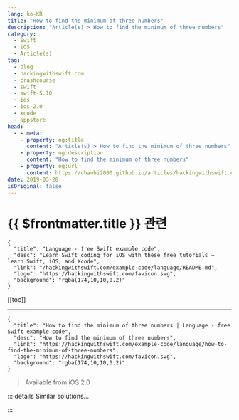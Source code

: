 ```yaml
---
lang: ko-KR
title: "How to find the minimum of three numbers"
description: "Article(s) > How to find the minimum of three numbers"
category:
  - Swift
  - iOS
  - Article(s)
tag: 
  - blog
  - hackingwithswift.com
  - crashcourse
  - swift
  - swift-5.10
  - ios
  - ios-2.0
  - xcode
  - appstore
head:
  - - meta:
    - property: og:title
      content: "Article(s) > How to find the minimum of three numbers"
    - property: og:description
      content: "How to find the minimum of three numbers"
    - property: og:url
      content: https://chanhi2000.github.io/articles/hackingwithswift.com/example-code/language/how-to-find-the-minimum-of-three-numbers.html
date: 2019-03-28
isOriginal: false
---
```


# {{ $frontmatter.title }} 관련

```component VPCard
{
  "title": "Language - free Swift example code",
  "desc": "Learn Swift coding for iOS with these free tutorials – learn Swift, iOS, and Xcode",
  "link": "/hackingwithswift.com/example-code/language/README.md",
  "logo": "https://hackingwithswift.com/favicon.svg",
  "background": "rgba(174,10,10,0.2)"
}
```

[[toc]]

---

```component VPCard
{
  "title": "How to find the minimum of three numbers | Language - free Swift example code",
  "desc": "How to find the minimum of three numbers",
  "link": "https://hackingwithswift.com/example-code/language/how-to-find-the-minimum-of-three-numbers",
  "logo": "https://hackingwithswift.com/favicon.svg",
  "background": "rgba(174,10,10,0.2)"
}
```

> Available from iOS 2.0

<!-- TODO: 작성 -->

<!-- 
You can find the minimum of three numbers by using the `min()` function twice. This function takes either two integers or two floating-point numbers, but can't accept mixed types. Here's an example:

```swift
let first = 10
let second = 15
let third = 18

let smallest = min(min(first, second), third)
```

-->

::: details Similar solutions…

<!--
/example-code/language/how-to-find-the-minimum-of-two-numbers">How to find the minimum of two numbers 
/example-code/language/how-to-find-the-maximum-of-three-numbers">How to find the maximum of three numbers 
/quick-start/swiftui/how-to-create-a-two-column-or-three-column-layout-with-navigationsplitview">How to create a two-column or three-column layout with NavigationSplitView 
/example-code/language/how-to-find-the-maximum-of-two-numbers">How to find the maximum of two numbers 
/example-code/games/how-to-generate-shaped-random-numbers-using-gkgaussiandistribution">How to generate shaped random numbers using GKGaussianDistribution</a>
-->

:::

